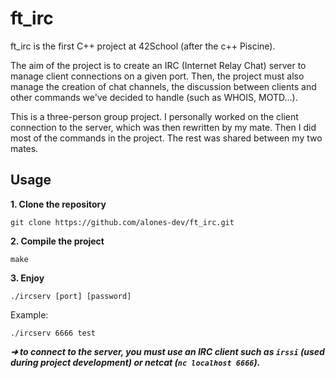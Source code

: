 # ft_irc
ft_irc is the first C++ project at 42School (after the c++ Piscine). 

The aim of the project is to create an IRC (Internet Relay Chat) server to manage client connections on a given port. Then, the project must also manage the creation of chat channels, the discussion between clients and other commands we've decided to handle (such as WHOIS, MOTD...).

This is a three-person group project. I personally worked on the client connection to the server, which was then rewritten by my mate. Then I did most of the commands in the project. The rest was shared between my two mates.

## Usage
**1. Clone the repository**
```
git clone https://github.com/alones-dev/ft_irc.git
```
**2. Compile the project**
```
make
```
**3. Enjoy**
```
./ircserv [port] [password]
```
Example:
```
./ircserv 6666 test
```
***➜ to connect to the server, you must use an IRC client such as ``irssi`` (used during project development) or netcat (``nc localhost 6666``).***

